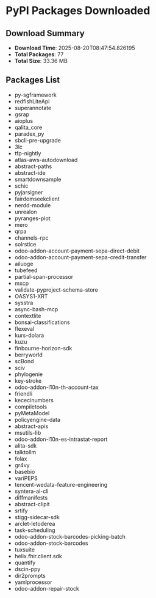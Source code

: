 # PyPI Packages Downloaded

## Download Summary
- **Download Time**: 2025-08-20T08:47:54.826195
- **Total Packages**: 77
- **Total Size**: 33.36 MB

## Packages List
- py-sgframework
- redfishLiteApi
- superannotate
- gsrap
- aioplus
- qalita_core
- paradex_py
- sbcli-pre-upgrade
- 3lc
- tfp-nightly
- atlas-aws-autodownload
- abstract-paths
- abstract-ide
- smartdownsample
- schic
- pyjarsigner
- fairdomseekclient
- nerdd-module
- unrealon
- pyranges-plot
- mero
- qrpa
- channels-rpc
- solrstice
- odoo-addon-account-payment-sepa-direct-debit
- odoo-addon-account-payment-sepa-credit-transfer
- ailuoge
- tubefeed
- partial-span-processor
- mxcp
- validate-pyproject-schema-store
- OASYS1-XRT
- sysstra
- async-bash-mcp
- contextlite
- bonsai-classifications
- flexeval
- kurs-dolara
- kuzu
- finbourne-horizon-sdk
- berryworld
- scBond
- sciv
- phylogenie
- key-stroke
- odoo-addon-l10n-th-account-tax
- friendli
- kececinumbers
- compiletools
- pyMetaModel
- policyengine-data
- abstract-apis
- msutils-lib
- odoo-addon-l10n-es-intrastat-report
- alita-sdk
- talktollm
- folax
- gr4vy
- basebio
- variPEPS
- tencent-wedata-feature-engineering
- syntera-ai-cli
- diffmanifests
- abstract-clipit
- srtify
- stigg-sidecar-sdk
- arclet-letoderea
- task-scheduling
- odoo-addon-stock-barcodes-picking-batch
- odoo-addon-stock-barcodes
- tuxsuite
- helix.fhir.client.sdk
- quantify
- dscin-ppy
- dir2prompts
- yamlprocessor
- odoo-addon-repair-stock
